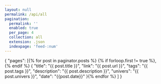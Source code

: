 ```yaml
---
layout: null
permalink: /api/all
pagination:
  permalink: ''
  enabled: true
  per_page: 4
  collection: all
  extension: .json
  indexpage: 'feed-:num'
---
```


{
  "pages": [{% for post in paginator.posts %}
    {% if forloop.first != true %},{% endif %}
    {
      "title": "{{ post.title }}",
      "link": "{{ post.url }}",
      "tags": "{{ post.tags }}",
      "description": "{{ post.description }}",
      "univers": "{{ post.univers }}",
      "date": "{{post.date}}"
    }{% endfor %}
  ]
}